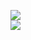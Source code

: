 [![](https://img.shields.io/badge/Made%20With-Github%20Spray-lightgrey.svg?style=for-the-badge&logo=github)](https://github.com/Annihil/github-spray#21969)  
[![](https://i.imgur.com/2DrTn0Z.gif)](https://github.com/Annihil/github-spray)